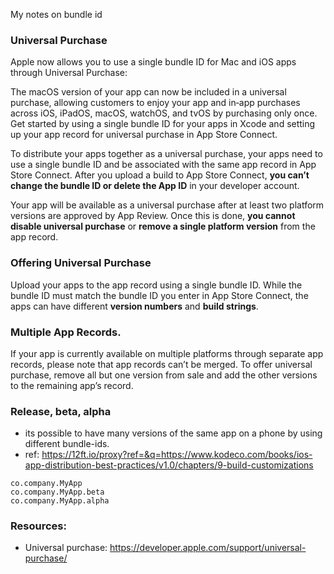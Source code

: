 My notes on bundle id<!--more-->

### Universal Purchase
Apple now allows you to use a single bundle ID for Mac and iOS apps through Universal Purchase:

The macOS version of your app can now be included in a universal purchase, allowing customers to enjoy your app and in‑app purchases across iOS, iPadOS, macOS, watchOS, and tvOS by purchasing only once. Get started by using a single bundle ID for your apps in Xcode and setting up your app record for universal purchase in App Store Connect.

To distribute your apps together as a universal purchase, your apps need to use a single bundle ID and be associated with the same app record in App Store Connect. After you upload a build to App Store Connect, **you can’t change the bundle ID or delete the App ID** in your developer account.

Your app will be available as a universal purchase after at least two platform versions are approved by App Review. Once this is done, **you cannot disable universal purchase** or **remove a single platform version** from the app record.

### Offering Universal Purchase
Upload your apps to the app record using a single bundle ID. While the bundle ID must match the bundle ID you enter in App Store Connect, the apps can have different **version numbers** and **build strings**.

### Multiple App Records.
If your app is currently available on multiple platforms through separate app records, please note that app records can’t be merged. To offer universal purchase, remove all but one version from sale and add the other versions to the remaining app’s record.

### Release, beta, alpha
- its possible to have many versions of the same app on a phone by using different bundle-ids.
- ref: https://12ft.io/proxy?ref=&q=https://www.kodeco.com/books/ios-app-distribution-best-practices/v1.0/chapters/9-build-customizations
```
co.company.MyApp
co.company.MyApp.beta
co.company.MyApp.alpha
```

### Resources:
- Universal purchase: https://developer.apple.com/support/universal-purchase/
